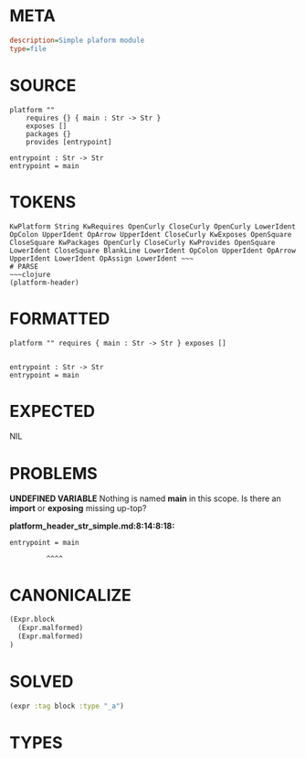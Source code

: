 # META
~~~ini
description=Simple plaform module
type=file
~~~
# SOURCE
~~~roc
platform ""
	requires {} { main : Str -> Str }
	exposes []
	packages {}
	provides [entrypoint]

entrypoint : Str -> Str
entrypoint = main
~~~
# TOKENS
~~~text
KwPlatform String KwRequires OpenCurly CloseCurly OpenCurly LowerIdent OpColon UpperIdent OpArrow UpperIdent CloseCurly KwExposes OpenSquare CloseSquare KwPackages OpenCurly CloseCurly KwProvides OpenSquare LowerIdent CloseSquare BlankLine LowerIdent OpColon UpperIdent OpArrow UpperIdent LowerIdent OpAssign LowerIdent ~~~
# PARSE
~~~clojure
(platform-header)
~~~
# FORMATTED
~~~roc
platform "" requires { main : Str -> Str } exposes []


entrypoint : Str -> Str
entrypoint = main
~~~
# EXPECTED
NIL
# PROBLEMS
**UNDEFINED VARIABLE**
Nothing is named **main** in this scope.
Is there an **import** or **exposing** missing up-top?

**platform_header_str_simple.md:8:14:8:18:**
```roc
entrypoint = main
```
             ^^^^


# CANONICALIZE
~~~clojure
(Expr.block
  (Expr.malformed)
  (Expr.malformed)
)
~~~
# SOLVED
~~~clojure
(expr :tag block :type "_a")
~~~
# TYPES
~~~roc
~~~
